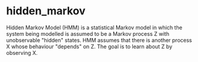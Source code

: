 # hidden_markov
Hidden Markov Model (HMM) is a statistical Markov model in which the system being modelled is assumed to be a Markov process Z with unobservable "hidden" states. HMM assumes that there is another process X whose behaviour "depends" on Z. The goal is to learn about Z by observing X.
